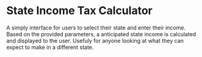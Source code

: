 # State Income Tax Calculator
A simply interface for users to select their state and enter their income. Based on the provided parameters, a anticipated state income is calculated and displayed to the user. Usefuly for anyone looking at what they can expect to make in a different state.
